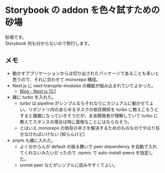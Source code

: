# Storybook の addon を色々試すための砂場

砂場です。  
Storybook 何も分からないので修行します。

## メモ

- 動かすアプリケーションからは切り出されたパッケージであることも多いと思うので、それに合わせて monorepo 構成。
- Next.js に next-transpile-modules の機能が組み込まれていてよかった。
  - [Blog - Next.js 13.1](https://nextjs.org/blog/next-13-1)
- 雑に turbo を入れた。
  - turbo は pipeline がシンプルならそれなりにカジュアルに動かせてよい。リポジトリ内のあらゆるタスクの依存関係を turbo に教えこもうとすると複雑になっていきそうだが、まあ開発者が理解していて turbo に教えてスタンスの場合は特に面倒なことにはならなそう。
  - とはいえ monorepo の依存の辛さを解決するためのものなのでやはり任せなければいけない (知らんけど)
- pnpm も雑に入れた。
  - よく分からんが default の振る舞いで peer dependency を自動で入れてくれないみたいだったので .npmrc で auto-install-peers を指定した。
  - unmet peer などがシンプルに読みやすくてよい。
